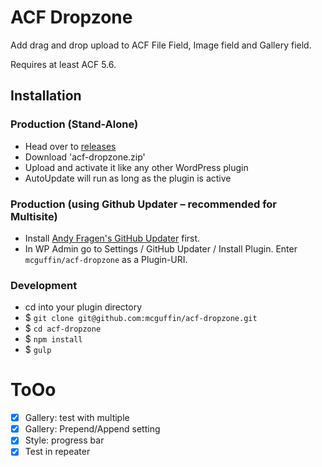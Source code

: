 ACF Dropzone
============

Add drag and drop upload to ACF File Field, Image field and Gallery field.

Requires at least ACF 5.6.

Installation
------------

### Production (Stand-Alone)
 - Head over to [releases](../../releases)
 - Download 'acf-dropzone.zip'
 - Upload and activate it like any other WordPress plugin
 - AutoUpdate will run as long as the plugin is active

### Production (using Github Updater – recommended for Multisite)
 - Install [Andy Fragen's GitHub Updater](https://github.com/afragen/github-updater) first.
 - In WP Admin go to Settings / GitHub Updater / Install Plugin. Enter `mcguffin/acf-dropzone` as a Plugin-URI.

### Development
 - cd into your plugin directory
 - $ `git clone git@github.com:mcguffin/acf-dropzone.git`
 - $ `cd acf-dropzone`
 - $ `npm install`
 - $ `gulp`

ToOo
====

 - [x] Gallery: test with multiple
 - [x] Gallery: Prepend/Append setting
 - [x] Style: progress bar
 - [x] Test in repeater
